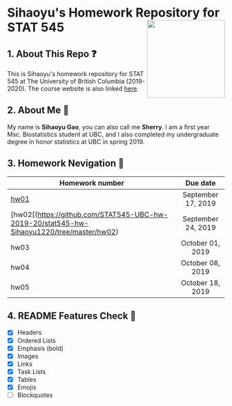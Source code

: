 # Sihaoyu's Homework Repository for STAT 545 <img align="right" width="180" height="180" src="https://stat545.stat.ubc.ca/authors/stat545/avatar_hu895c8a5c2c23007971df9d86cc84cb92_12186_250x250_fill_lanczos_center_2.png">

## 1. About This Repo :question:
This is Sihaoyu's homework repository for STAT 545 at The University of British Columbia (2019-2020). The course website is also linked [here](https://stat545.stat.ubc.ca).

## 2. About Me :bust_in_silhouette:
My name is **Sihaoyu Gao**, you can also call me **Sherry**. I am a first year Msc. Biostatistics student at UBC, and I also completed my undergraduate degree in honor statistics at UBC in spring 2019. 

## 3. Homework Nevigation :date:

| Homework number     | Due date |           
| -------------  | :-------------: |
| [hw01](https://github.com/STAT545-UBC-hw-2019-20/stat545-hw-Sihaoyu1220/tree/master/hw01)     | September 17, 2019 | 
| [hw02[(https://github.com/STAT545-UBC-hw-2019-20/stat545-hw-Sihaoyu1220/tree/master/hw02)      | September 24, 2019   |
| hw03   | October 01, 2019    |  
| hw04   | October 08, 2019|
| hw05  | October 18, 2019 |

## 4. README Features Check :pencil:

- [x] Headers
- [x] Ordered Lists
- [x] Emphasis (bold)
- [x] Images
- [x] Links
- [x] Task Lists
- [x] Tables
- [x] Emojis
- [ ] Blockquotes
